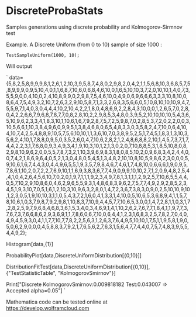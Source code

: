 # DiscreteProbaStats
Samples generations using discrete probability and Kolmogorov-Sirmnov test

Example. A Discrete Uniform (from 0 to 10) sample of size 1000 :

`TestSampleUniform(1000, 10); `

Will output

`
data={5,8,2,5,8,9,9,9,8,1,2,6,1,2,10,3,9,5,8,7,4,8,0,2,9,8,2,0,4,2,1,1,5,6,8,10,3,6,8,5,7,5,8,9,9,9,0,9,5,10,4,0,1,1,6,8,7,10,6,0,6,8,4,6,10,0,1,6,5,10,10,3,7,2,0,10,10,1,4,0,7,3,5,5,9,0,0,4,10,0,2,4,10,8,9,9,0,2,9,8,7,5,4,6,10,0,4,9,0,6,9,6,6,6,3,3,3,10,8,10,0,8,6,4,7,5,4,9,3,2,10,7,2,6,3,2,9,10,5,8,7,1,3,3,2,6,8,3,5,6,6,0,5,10,8,10,10,10,9,4,7,5,5,9,7,1,4,0,3,0,4,4,4,10,2,10,4,2,2,1,8,0,4,8,6,9,2,2,8,4,3,10,0,0,1,2,6,5,7,0,2,8,0,4,2,2,6,6,7,9,6,8,7,8,7,7,0,8,2,8,10,2,2,9,8,5,3,4,8,0,3,9,5,2,10,10,10,10,5,4,3,6,5,10,9,6,2,3,3,4,1,8,3,10,1,10,6,1,6,7,9,2,8,7,5,7,2,5,9,8,7,0,2,8,5,3,7,2,0,2,2,0,0,3,10,5,6,6,1,10,3,8,4,9,6,0,9,9,5,1,3,8,4,6,8,0,6,5,4,8,3,3,0,3,5,8,2,4,7,10,0,6,4,10,4,10,7,4,2,5,4,8,8,9,10,5,7,5,6,10,10,1,1,3,6,10,7,0,3,8,9,5,2,5,1,7,4,5,1,8,3,1,3,10,3,5,6,2,4,10,1,7,8,8,0,9,5,0,3,5,2,6,0,4,7,10,6,2,8,2,1,2,4,8,6,8,8,2,10,1,4,5,7,3,7,1,7,4,4,2,2,3,1,7,6,8,0,9,3,4,9,3,4,1,9,10,3,10,1,2,1,3,0,2,0,7,10,8,8,5,3,1,8,5,10,8,0,8,2,9,8,10,9,6,2,0,0,5,5,7,8,7,3,2,1,10,3,9,6,9,8,3,1,8,0,8,5,10,2,0,9,6,8,3,4,2,4,4,0,0,7,4,2,1,8,6,9,6,4,0,5,2,1,3,0,4,8,0,5,4,5,1,3,4,8,2,10,10,8,10,5,9,8,6,2,3,0,0,0,5,9,10,6,1,6,7,4,4,3,0,4,4,9,6,5,5,1,9,3,5,7,9,8,4,6,7,4,6,1,7,4,8,10,0,6,6,6,1,9,0,9,5,7,8,6,1,10,2,0,7,2,2,7,6,9,10,1,1,6,9,3,8,3,6,7,7,4,9,0,9,9,10,10,2,7,1,2,0,9,4,8,2,5,4,4,1,0,4,2,6,4,5,6,10,7,0,2,0,1,9,7,1,1,1,9,2,3,4,9,7,8,1,3,1,1,1,2,9,2,5,7,10,6,5,5,4,4,0,5,7,10,2,9,10,8,6,0,4,6,2,9,6,5,5,9,3,1,4,8,6,8,3,9,6,2,7,5,7,7,4,9,2,9,2,8,5,2,3,4,5,1,9,3,10,7,0,5,1,6,1,2,10,3,10,9,6,3,2,8,0,1,4,7,2,3,6,7,3,8,3,0,9,0,2,5,10,10,9,10,1,2,3,0,5,1,9,10,10,3,1,1,0,5,4,3,7,2,1,6,0,4,1,3,3,1,4,10,0,5,10,6,5,3,6,8,9,4,1,1,5,7,8,10,6,1,0,3,7,9,8,7,9,2,9,8,1,10,8,3,7,10,9,4,4,5,7,7,10,6,5,3,0,0,1,4,7,2,8,1,1,0,3,1,7,2,8,2,5,9,7,9,6,8,4,6,8,3,6,1,5,3,4,0,3,4,6,9,1,4,1,10,2,6,2,7,6,7,7,1,8,4,1,1,9,7,7,3,7,6,7,3,7,6,6,8,6,2,9,3,6,9,1,1,7,8,6,0,6,7,10,0,6,4,4,1,2,3,1,6,8,3,2,5,7,8,2,7,0,4,0,4,9,4,5,9,3,0,4,1,1,7,7,10,7,7,8,2,2,5,6,3,1,2,6,3,7,6,4,9,5,10,10,1,7,5,1,1,9,5,8,1,9,0,5,0,6,2,9,0,0,0,4,5,8,8,3,7,9,2,1,7,6,5,6,2,7,6,3,1,5,6,4,7,7,4,4,0,7,5,7,4,8,3,9,5,5,4,4,9,2};

Histogram[data,{1}]

ProbabilityPlot[data,DiscreteUniformDistribution[{0,10}]]

DistributionFitTest[data,DiscreteUniformDistribution[{0,10}],{"TestStatisticTable", "KolmogorovSmirnov"}]

Print["Discrete KolmogorovSmirnov:0.009818182 Test:0.043007 => Accepted alpha=0.05"]
`

Mathematica code can be tested online at https://develop.wolframcloud.com
